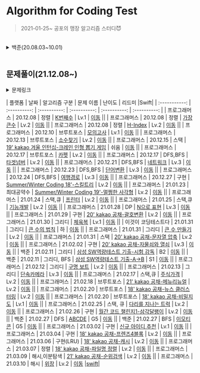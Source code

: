# Algorithm for Coding Test

> 2021-01-25~ 공포의 맹장 알고리즘 스터디😈


<br>

<details>
<summary>  백준(20.08.03~10.01) </summary>
<div markdown="1">       


<br>
<details>
<summary>문제링크</summary>
<div markdown="1">       

https://www.acmicpc.net/problem/ **문제번호**

</div>
</details>


| 알고리즘 구분 | 기초 | 문제 | 연습 | 
| :----------: | :----------: | :----------: | :----------: | 
| 브루트포스 | [🌱](./baekjoon/[Bruteforce]/기초) | [📚](./baekjoon/[Bruteforce]/문제1) | [📝](./baekjoon/[Bruteforce]/연습) |
| DP | [🌱](./baekjoon/[DP]/기초) | [📚](./baekjoon/[DP]/문제1) | [📝](./baekjoon/[DP]/연습) |
| greedy | - | - | [📝](./baekjoon/[greedy]) |
| DFS/BFS | [🌱](./baekjoon/[그래프와BFS]/기초) | [📚](./baekjoon/[그래프와BFS]/문제1) | [📝](./baekjoon/[그래프와BFS]/연습) |
| 시뮬레이션 | - | - | [📝](./baekjoon/[시뮬레이션]) 
| math | - | - | [📝](./baekjoon/[math]) |


</div>
</details>


<br>


## 문제풀이(21.12.08~)


<details>
<summary>문제링크</summary>
<div markdown="1">       

https://programmers.co.kr/learn/courses/30/lessons/ **문제번호**

</div>
</details>


| 플랫폼 | 날짜 | 알고리즘 구분 | 문제 이름 | 난이도 | 리드미 |Swift|
| :-----------: | :----------: | :----------: | :----------: | :----------: | :----------: | 
| 프로그래머스 | 20.12.08 | 정렬 |  [K번째수](https://programmers.co.kr/learn/courses/30/lessons/42748) | Lv.1 | [이동](./programmers/readme/K번째수.md) ||
| 프로그래머스 | 20.12.08 | 정렬 |  [가장큰수](https://programmers.co.kr/learn/courses/30/lessons/42746) | Lv.2 | [이동](./programmers/readme/가장큰수.md) ||
| 프로그래머스 | 20.12.08 | 정렬 |  [H-Index](https://programmers.co.kr/learn/courses/30/lessons/42747) | Lv.2 | [이동](./programmers/readme/H-Index.md) ||
| 프로그래머스 | 20.12.10 | 브루트포스 |  [모의고사](https://programmers.co.kr/learn/courses/30/lessons/42840) | Lv.1 | [이동](./programmers/readme/모의고사.md) ||
| 프로그래머스 | 20.12.13 | 브루트포스 |  [소수찾기](https://programmers.co.kr/learn/courses/30/lessons/42839) | Lv.2 | [이동](./programmers/readme/소수찾기.md) ||
| 프로그래머스 | 20.12.15 | 스택 |  [19' kakao 겨울 인턴십-크레인 인형 뽑기 게임](https://programmers.co.kr/learn/courses/30/lessons/64061) | 쉬움 | [이동](./programmers/readme/크레인인형뽑기게임.md) ||
| 프로그래머스 | 20.12.17 | 브루트포스 |  [카펫](https://programmers.co.kr/learn/courses/30/lessons/42842) | Lv.2 | [이동](./programmers/readme/카펫.md) ||
| 프로그래머스 | 20.12.17 | DFS,BFS |  [타겟넘버](https://programmers.co.kr/learn/courses/30/lessons/43165) | Lv.2 | [이동](./programmers/readme/타겟넘버.md) ||
| 프로그래머스 | 20.12.21 | DFS,BFS |  [네트워크](https://programmers.co.kr/learn/courses/30/lessons/43162) | Lv.3 | [이동](./programmers/readme/네트워크.md) ||
| 프로그래머스 | 20.12.23 | DFS,BFS |  [단어변환](https://programmers.co.kr/learn/courses/30/lessons/43163) | Lv.3 | [이동](./programmers/readme/단어변환.md) ||
| 프로그래머스 | 20.12.24 | DFS,BFS |  [여행경로](https://programmers.co.kr/learn/courses/30/lessons/43164) | Lv.3 | [이동](./programmers/readme/여행경로.md) ||
| 프로그래머스 | 20.12.27 | 구현 |  [Summer/Winter Coding 18'-스킬트리](https://programmers.co.kr/learn/courses/30/lessons/49993) | Lv.2 | [이동](./programmers/readme/스킬트리.md) ||
| 프로그래머스 | 21.01.23 | 최대공약수 |  [Summer/Winter Coding 19'-멀쩡한 사각형](https://programmers.co.kr/learn/courses/30/lessons/62048) | Lv.2 | [이동](./programmers/readme/멀쩡한사각형.md) ||
| 프로그래머스 | 21.01.24 | 스택,큐 |  [프린터](https://programmers.co.kr/learn/courses/30/lessons/42587) | Lv.2 | [이동](./programmers/readme/프린터.md) ||
| 프로그래머스 | 21.01.25 | 스택,큐 |  [기능개발](https://programmers.co.kr/learn/courses/30/lessons/42586) | Lv.2 | [이동](./programmers/readme/기능개발.md) ||
| 프로그래머스 | 21.01.28 | DP | [N으로 표현](https://programmers.co.kr/learn/courses/30/lessons/42895) | Lv.3 | [이동](./programmers/readme/N으로표현.md) ||
| 프로그래머스 | 21.01.29 | 구현 | [20' kakao 공채-괄호변환](https://programmers.co.kr/learn/courses/30/lessons/60058) | Lv.2 | [이동](./programmers/readme/괄호변환.md) ||
| 프로그래머스 | 21.01.30 | 그리디 |  [체육복](https://programmers.co.kr/learn/courses/30/lessons/42862) | Lv.1 | [이동](./programmers/readme/체육복.md) ||
| 이것이 코딩테스트다 | 21.01.31 | 그리디 |  [큰 수의 법칙](./programmers/readme/큰수의법칙.md) | 하 | [이동](./programmers/readme/큰수의법칙.md) ||
| 프로그래머스 | 21.01.31 | 그리디 |  [큰 수 만들기](https://programmers.co.kr/learn/courses/30/lessons/42883) | Lv.2 | [이동](./programmers/readme/큰수만들기.md) ||
| 프로그래머스 | 21.01.31 | 스택 |  [20' kakao 공채-문자열 압축](https://programmers.co.kr/learn/courses/30/lessons/60057) | Lv.2 | [이동](./programmers/readme/문자열압축.md) ||
| 프로그래머스 | 21.02.02 | 구현 |  [20' kakao 공채-자물쇠와 열쇠](https://programmers.co.kr/learn/courses/30/lessons/60059) | Lv.3 | [이동](./programmers/readme/자물쇠와열쇠.md) ||
| 백준 | 21.02.11 | 그리디 |  [삼성 SW역량테스트 기출-시험 감독](https://www.acmicpc.net/problem/13458) | B2 | [이동](./baekjoon/readme/시험감독.md) ||
| 백준 | 21.02.11 | 그리디, BFS |  [삼성 SW역량테스트 기출-A->B](https://www.acmicpc.net/problem/16953) | S1 | [이동](./baekjoon/readme/A-B.md) ||
| 프로그래머스 | 21.02.12 | 그리디 |  [구명 보트](https://programmers.co.kr/learn/courses/30/lessons/42885) | Lv.2 | [이동](./programmers/readme/구명보트.md) ||
| 프로그래머스 | 21.02.13 | 그리디 |  [단속카메라](https://programmers.co.kr/learn/courses/30/lessons/42884) | Lv.3 | [이동](./programmers/readme/단속카메라.md) ||
| 프로그래머스 | 21.02.17 | 스택,큐 |  [주식가격](https://programmers.co.kr/learn/courses/30/lessons/42584) | Lv.2 | [이동](./programmers/readme/주식가격.md) ||
| 프로그래머스 | 21.02.18 | 브루트포스 |  [21' kakao 공채-메뉴리뉴얼](https://programmers.co.kr/learn/courses/30/lessons/72411) | Lv.2 | [이동](./programmers/readme/메뉴리뉴얼.md) ||
| 프로그래머스 | 21.02.20 | 브루트포스 |  [18' kakao 공채-뉴스 클러스터링](https://programmers.co.kr/learn/courses/30/lessons/17677) | Lv.2 | [이동](./programmers/readme/뉴스클러스터링.md) ||
| 프로그래머스 | 21.02.20 | 브루트포스 |  [18' kakao 공채-비밀지도](https://programmers.co.kr/learn/courses/30/lessons/17681) | Lv.1 | [이동](./programmers/readme/비밀지도.md) ||
| 프로그래머스 | 21.02.25 | 스택, 큐 |  [다리를 지나는 트럭](https://programmers.co.kr/learn/courses/30/lessons/42583) | Lv.2 | [이동](./programmers/readme/다리를지나는트럭.md) ||
| 프로그래머스 | 21.02.26 | 구현 |  [월간 코드 챌린지1-삼각달팽이](https://programmers.co.kr/learn/courses/30/lessons/68645) | Lv.2 | [이동](./programmers/readme/삼각달팽이.md) ||
| 백준 | 21.02.27 | DFS |  [ABCDE](https://www.acmicpc.net/problem/13023) | G5 | [이동](./baekjoon/readme/ABCDE.md) ||
| 백준 | 21.02.27 | BFS |  [이모티콘](https://www.acmicpc.net/problem/14226) | G5 | [이동](./baekjoon/readme/이모티콘.md) ||
| 프로그래머스 | 21.03.02 | 구현 |  [신규 아이디 추천](https://www.acmicpc.net/problem/72410) | Lv.1 | [이동](./programmers/readme/신규아이디추천.md) ||
| 프로그래머스 | 21.03.04 | 구현 |  [18' kakao 공채-프렌즈4블록](https://www.acmicpc.net/problem/17679) | Lv.2 | [이동](./programmers/readme/프렌즈4블록.md) ||
| 프로그래머스 | 21.03.06 | 구현(LRU) |  [18' kakao 공채-캐시](https://www.acmicpc.net/problem/17680) | Lv.2 | [이동](./programmers/readme/캐시.md) ||
| 프로그래머스 | 21.03.07 | 정렬 |  [18' kakao 공채-파일명 정렬](https://www.acmicpc.net/problem/17686) | Lv.2 | [이동](./programmers/readme/파일명정렬.md) ||
| 프로그래머스 | 21.03.09 | 해시,이분탐색 |  [21' kakao 공채-순위검색](https://www.acmicpc.net/problem/72412) | Lv.2 | [이동](./programmers/readme/순위검색.md) ||
| 프로그래머스 | 21.03.10 | 해시 |  [위장](https://www.acmicpc.net/problem/42578) | Lv.2 | [이동](./programmers/readme/위장.md) |[swift](./programmers/readme/swift/위장.md)|

